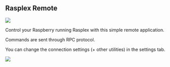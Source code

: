 ## Rasplex Remote

![](http://cl.ly/image/0W3p2d0A441u/Image%202014-02-11%20at%201.23.57%20am.png)

Control your Raspberry running Rasplex with this simple remote application.

Commands are sent through RPC protocol.

You can change the connection settings (+ other utilities) in the settings tab.

![](http://cl.ly/image/2H0f2B3b2g1Q/Image%202014-02-11%20at%201.24.13%20am.png)

